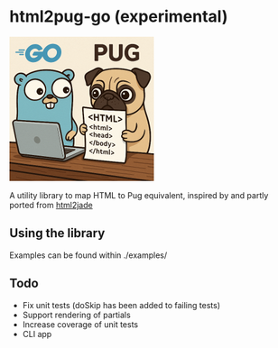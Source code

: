# html2pug-go (experimental)

<img src="assets/go-pug-html.png" alt="Gopher and Pug working on HTML" style="width: 256px; height: 256px;" />

A utility library to map HTML to Pug equivalent, inspired by and partly ported from [html2jade](https://github.com/donpark/html2jade)

## Using the library

Examples can be found within ./examples/

## Todo

- Fix unit tests (doSkip has been added to failing tests)
- Support rendering of partials
- Increase coverage of unit tests
- CLI app